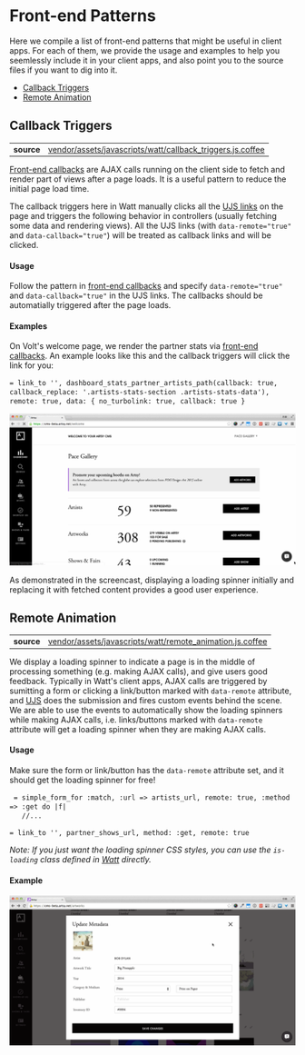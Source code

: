 # Front-end Patterns

Here we compile a list of front-end patterns that might be useful in client apps. For each of them, we provide the usage and examples to help you seemlessly include it in your client apps, and also point you to the source files if you want to dig into it.

- [Callback Triggers](#callback-triggers)
- [Remote Animation](#remote-animation)

## Callback Triggers
|||
|----|---|
|**source**|[vendor/assets/javascripts/watt/callback_triggers.js.coffee](../vendor/assets/javascripts/watt/callback_triggers.js.coffee)|

[Front-end callbacks](https://github.com/artsy/kinetic/blob/master/doc/front_end_callbacks.md) are AJAX calls running on the client side to fetch and render part of views after a page loads. It is a useful pattern to reduce the initial page load time.

The callback triggers here in Watt manually clicks all the [UJS links](https://github.com/rails/jquery-ujs) on the page and triggers the following behavior in controllers (usually fetching some data and rendering views). All the UJS links (with `data-remote="true"` and `data-callback="true"`) will be treated as callback links and will be clicked.

#### Usage
Follow the pattern in [front-end callbacks](https://github.com/artsy/kinetic/blob/master/doc/front_end_callbacks.md) and specify `data-remote="true"` and `data-callback="true"` in the UJS links. The callbacks should be automatially triggered after the page loads.

#### Examples
On Volt's welcome page, we render the partner stats via [front-end callbacks](https://github.com/artsy/volt/blob/9f2669bb347bf7b9b3276c34414b3e39ce402f72/app/views/home/_stats_modules.haml#L10). An example looks like this and the callback triggers will click the link for you:

```haml
= link_to '', dashboard_stats_partner_artists_path(callback: true, callback_replace: '.artists-stats-section .artists-stats-data'), remote: true, data: { no_turbolink: true, callback: true }
```

![](images/callback_triggers.gif)

As demonstrated in the screencast, displaying a loading spinner initially and replacing it with fetched content provides a good user experience.

## Remote Animation
|||
|----|---|
|**source**|[vendor/assets/javascripts/watt/remote_animation.js.coffee](../vendor/assets/javascripts/watt/remote_animation.js.coffee)|

We display a loading spinner to indicate a page is in the middle of processing something (e.g. making AJAX calls), and give users good feedback. Typically in Watt's client apps, AJAX calls are triggered by sumitting a form or clicking a link/button marked with `data-remote` attribute, and [UJS](https://github.com/rails/jquery-ujs/wiki/ajax) does the submission and fires custom events behind the scene. We are able to use the events to automatically show the loading spinners while making AJAX calls, i.e. links/buttons marked with `data-remote` attribute will get a loading spinner when they are making AJAX calls.

#### Usage
Make sure the form or link/button has the `data-remote` attribute set, and it should get the loading spinner for free!

```haml
 = simple_form_for :match, :url => artists_url, remote: true, :method => :get do |f|
   //...
```

```haml
= link_to '', partner_shows_url, method: :get, remote: true
```

_Note: If you just want the loading spinner CSS styles, you can use the `is-loading` class defined in [Watt](https://github.com/artsy/watt/blob/78b4fa2e46c70e97a969dd965f457b9125d03707/vendor/assets/stylesheets/watt/_buttons.scss#L59-L60) directly._

#### Example
![](images/remote_animation.gif)
